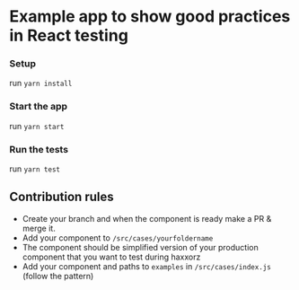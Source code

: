 # Example app to show good practices in React testing

### Setup

run `yarn install`

### Start the app

run `yarn start`

### Run the tests

run `yarn test`

## Contribution rules

* Create your branch and when the component is ready make a PR & merge it.
* Add your component to `/src/cases/yourfoldername`
* The component should be simplified version of your production component that you want to test during haxxorz
* Add your component and paths to `examples` in `/src/cases/index.js` (follow the pattern)
